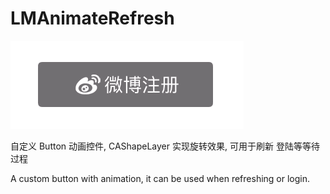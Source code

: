 # LMAnimateRefresh
![image](https://github.com/Miracle-lau/LMAnimateRefresh/blob/master/LMAnimateRefresh.gif)

自定义 Button 动画控件, CAShapeLayer 实现旋转效果, 可用于刷新 登陆等等待过程

A custom button with animation, it can be used when refreshing or login.
